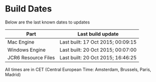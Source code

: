 # Build Dates

Below are the last known dates to updates

Part | Last build update
-----|-----
Mac Engine | Last built: 17 Oct 2015; 00:09:15
Windows Engine | Last built: 20 Oct 2015; 00:07:00
JCR6 Resource Files | Last built: 20 Oct 2015; 16:46:25
All times are in CET (Central European Time: Amsterdam, Brussels, Paris, Madrid)




